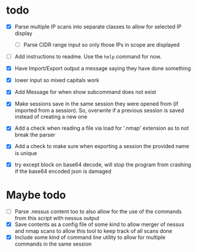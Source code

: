 # todo

- [x] Parse multiple IP scans into separate classes to allow for selected IP display
    - [ ] Parse CIDR range input so only those IPs in scope are displayed

- [ ] Add instructions to readme. Use the `help` command for now.

- [x] Have Import/Export output a message saying they have done something
- [x] lower input so mixed capitals work
- [x] Add Message for when show subcommand does not exist
- [x] Make sessions save in the same session they were opened from (if imported from a session). So, overwrite if a previous session is saved instead of creating a new one
- [x] Add a check when reading a file via load for '.nmap' extension as to not break the parser
- [x] Add a check to make sure when exporting a session the provided name is unique
- [x] try except block on base64 decode, will stop the program from crashing if the base64 encoded json is damaged

# Maybe todo

- [ ] Parse .nessus content too to also allow for the use of the commands from this script with nessus output
- [x] Save contents as a config file of some kind to allow merger of nessus and nmap scans to allow this tool to keep track of all scans done 
- [x] Include some kind of command line utility to allow for multiple commands in the same session
